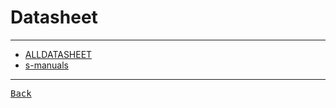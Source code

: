 # Datasheet

---

- [ALLDATASHEET](https://www.alldatasheet.vn/)
- [s-manuals](https://www.s-manuals.com/smd/)

---

[<kbd> Back </kbd>](./../readme.md)
